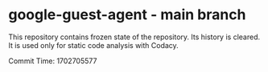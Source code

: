 # google-guest-agent - main branch

This repository contains frozen state of the repository.
Its history is cleared. It is used only for static code
analysis with Codacy.

Commit Time: 1702705577